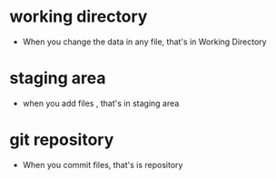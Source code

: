 # working directory
- When you change the data in any file, that's in Working Directory
# staging area
- when you add files , that's in staging area
# git repository
- When you commit files, that's is repository